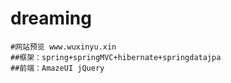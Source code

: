 ﻿# dreaming
	#网站预览 www.wuxinyu.xin
	##框架：spring+springMVC+hibernate+springdatajpa
	##前端：AmazeUI jQuery 

